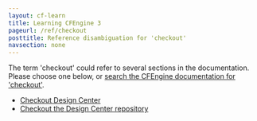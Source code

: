 ```yaml
---
layout: cf-learn
title: Learning CFEngine 3
pageurl: /ref/checkout
posttitle: Reference disambiguation for 'checkout'
navsection: none
---
```


The term 'checkout' could refer to several sections in the documentation. Please choose one below, or
[search the CFEngine documentation for 'checkout'](http://cfengine.com/docs/3.5/search.html?q=checkout).

- [Checkout Design Center](http://cfengine.com/docs/3.5/manuals-design-center-advanced.html#checkout-design-center)
- [Checkout the Design Center repository](http://cfengine.com/docs/3.5/manuals-design-center.html#checkout-the-design-center-repository)
